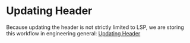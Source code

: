 # Updating Header

Because updating the header is not strictly limited to LSP, we are storing this workflow in engineering general: [Updating Header](https://github.com/NYPL/engineering-general/blob/master/other/updating-header.md)
